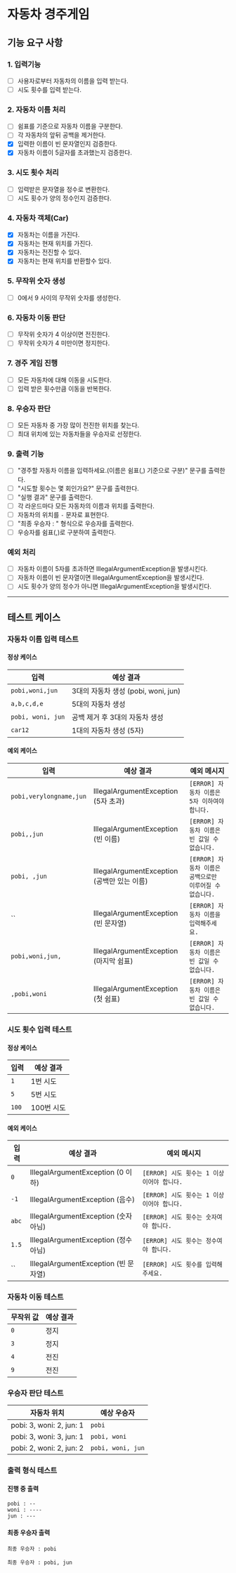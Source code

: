 # 자동차 경주게임

## 기능 요구 사항

### 1. 입력기능
- [ ] 사용자로부터 자동차의 이름을 입력 받는다.
- [ ] 시도 횟수를 입력 받는다.

### 2. 자동차 이름 처리
- [ ] 쉼표를 기준으로 자동차 이름을 구분한다.
- [ ] 각 자동차의 앞뒤 공백을 제거한다.
- [x] 입력한 이름이 빈 문자열인지 검증한다.
- [x] 자동차 이름이 5글자를 초과했는지 검증한다.

### 3. 시도 횟수 처리
- [ ] 입력받은 문자열을 정수로 변환한다.
- [ ] 시도 횟수가 양의 정수인지 검증한다.

### 4. 자동차 객체(Car)
- [x] 자동차는 이름을 가진다.
- [x] 자동차는 현재 위치를 가진다.
- [x] 자동차는 전진할 수 있다.
- [x] 자동차는 현재 위치를 반환할수 있다.

### 5. 무작위 숫자 생성
- [ ] 0에서 9 사이의 무작위 숫자를 생성한다.

### 6. 자동차 이동 판단
- [ ] 무작위 숫자가 4 이상이면 전진한다.
- [ ] 무작위 숫자가 4 미만이면 정지한다.

### 7. 경주 게임 진행
- [ ] 모든 자동차에 대해 이동을 시도한다.
- [ ] 입력 받은 횟수만큼 이동을 반복한다.

### 8. 우승자 판단
- [ ] 모든 자동차 중 가장 많이 전진한 위치를 찾는다.
- [ ] 최대 위치에 있는 자동차들을 우승자로 선정한다.

### 9. 출력 기능
- [ ] "경주할 자동차 이름을 입력하세요.(이름은 쉼표(,) 기준으로 구분)" 문구를 출력한다.
- [ ] "시도할 횟수는 몇 회인가요?" 문구를 출력한다.
- [ ] "실행 결과" 문구를 출력한다.
- [ ] 각 라운드마다 모든 자동차의 이름과 위치를 출력한다.
- [ ] 자동차의 위치를 `-` 문자로 표현한다.
- [ ] "최종 우승자 : " 형식으로 우승자를 출력한다.
- [ ] 우승자를 쉼표(,)로 구분하여 출력한다. 

### 예외 처리
- [ ] 자동차 이름이 5자를 초과하면 IllegalArgumentException을 발생시킨다.
- [ ] 자동차 이름이 빈 문자열이면 IllegalArgumentException을 발생시킨다.
- [ ] 시도 횟수가 양의 정수가 아니면 IllegalArgumentException을 발생시킨다.

---

## 테스트 케이스

### 자동차 이름 입력 테스트

#### 정상 케이스
| 입력 | 예상 결과 |
|------|-----------|
| `pobi,woni,jun` | 3대의 자동차 생성 (pobi, woni, jun) |
| `a,b,c,d,e` | 5대의 자동차 생성 |
| `pobi, woni, jun` | 공백 제거 후 3대의 자동차 생성 |
| `car12` | 1대의 자동차 생성 (5자) |

#### 예외 케이스
| 입력 | 예상 결과 | 예외 메시지                               |
|------|-----------|--------------------------------------|
| `pobi,verylongname,jun` | IllegalArgumentException (5자 초과) | `[ERROR] 자동차 이름은 5자 이하여야 합니다.`       |
| `pobi,,jun` | IllegalArgumentException (빈 이름) | `[ERROR] 자동차 이름은 빈 값일 수 없습니다.`       |
| `pobi, ,jun` | IllegalArgumentException (공백만 있는 이름) | `[ERROR] 자동차 이름은 공백으로만 이루어질 수 없습니다.` |
| `` | IllegalArgumentException (빈 문자열) | `[ERROR] 자동차 이름을 입력해주세요.`            |
| `pobi,woni,jun,` | IllegalArgumentException (마지막 쉼표) | `[ERROR] 자동차 이름은 빈 값일 수 없습니다.`       |
| `,pobi,woni` | IllegalArgumentException (첫 쉼표) | `[ERROR] 자동차 이름은 빈 값일 수 없습니다.`       |

### 시도 횟수 입력 테스트

#### 정상 케이스
| 입력    | 예상 결과   |
|-------|---------|
| `1`   | 1번 시도   |
| `5`   | 5번 시도   |
| `100` | 100번 시도 |

#### 예외 케이스
| 입력 | 예상 결과 | 예외 메시지                        |
|------|-----------|-------------------------------|
| `0` | IllegalArgumentException (0 이하) | `[ERROR] 시도 횟수는 1 이상이어야 합니다.` |
| `-1` | IllegalArgumentException (음수) | `[ERROR] 시도 횟수는 1 이상이어야 합니다.` |
| `abc` | IllegalArgumentException (숫자 아님) | `[ERROR] 시도 횟수는 숫자여야 합니다.`    |
| `1.5` | IllegalArgumentException (정수 아님) | `[ERROR] 시도 횟수는 정수여야 합니다.`    |
| `` | IllegalArgumentException (빈 문자열) | `[ERROR] 시도 횟수를 입력해주세요.`      |

### 자동차 이동 테스트

| 무작위 값 | 예상 결과 |
|-----------|-----------|
| `0` | 정지 |
| `3` | 정지 |
| `4` | 전진 |
| `9` | 전진 |

### 우승자 판단 테스트

| 자동차 위치 | 예상 우승자 |
|-------------|-------------|
| pobi: 3, woni: 2, jun: 1 | `pobi` |
| pobi: 3, woni: 3, jun: 1 | `pobi, woni` |
| pobi: 2, woni: 2, jun: 2 | `pobi, woni, jun` |

### 출력 형식 테스트

#### 진행 중 출력
```
pobi : --
woni : ----
jun : ---
```

#### 최종 우승자 출력
```
최종 우승자 : pobi
```
```
최종 우승자 : pobi, jun
```